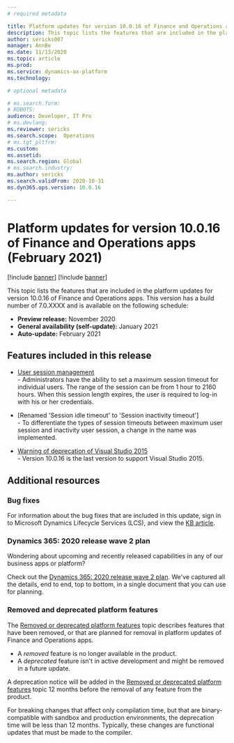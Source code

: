 ```yaml
---
# required metadata

title: Platform updates for version 10.0.16 of Finance and Operations apps (February 2021)
description: This topic lists the features that are included in the platform updates for version 10.0.16 of Finance and Operations apps.
author: sericks007
manager: AnnBe
ms.date: 11/13/2020
ms.topic: article
ms.prod: 
ms.service: dynamics-ax-platform
ms.technology: 

# optional metadata

# ms.search.form: 
# ROBOTS: 
audience: Developer, IT Pro
# ms.devlang: 
ms.reviewer: sericks
ms.search.scope:  Operations
# ms.tgt_pltfrm: 
ms.custom: 
ms.assetid:
ms.search.region: Global
# ms.search.industry: 
ms.author: sericks
ms.search.validFrom: 2020-10-31
ms.dyn365.ops.version: 10.0.16

---
```

# Platform updates for version 10.0.16 of Finance and Operations apps (February 2021)

[!include [banner](../includes/banner.md)]
[!include [banner](../includes/preview-banner.md)]

This topic lists the features that are included in the platform updates for version 10.0.16 of Finance and Operations apps. This version has a build number of 7.0.XXXX and is available on the following schedule:

- **Preview release:** November 2020
- **General availability (self-update):** January 2021
- **Auto-update:** February 2021

## Features included in this release

-  [User session management](sysadmin/user-session-management.md)<br>- Administrators have the ability to set a maximum session timeout for individual users.  The range of the session can be from 1 hour to 2160 hours.  When this session length expires, the user is required to log-in with his or her credentials.

-  [Renamed 'Session idle timeout' to 'Session inactivity timeout']<br>- To differentiate the types of session timeouts between maximum user session and inactivity user session, a change in the name was implemented.

-  [Warning of deprecation of Visual Studio 2015](removed-deprecated-features-platform-updates.md#visual-studio-2015)<br>- Version 10.0.16 is the last version to support Visual Studio 2015.

## Additional resources

### Bug fixes

For information about the bug fixes that are included in this update, sign in to Microsoft Dynamics Lifecycle Services (LCS), and view the [KB article](https://fix.lcs.dynamics.com/Issue/).

### Dynamics 365: 2020 release wave 2 plan

Wondering about upcoming and recently released capabilities in any of our business apps or platform?

Check out the [Dynamics 365: 2020 release wave 2 plan](https://docs.microsoft.com/dynamics365-release-plan/2020wave2/). We've captured all the details, end to end, top to bottom, in a single document that you can use for planning.

### Removed and deprecated platform features

The [Removed or deprecated platform features](removed-deprecated-features-platform-updates.md) topic describes features that have been removed, or that are planned for removal in platform updates of Finance and Operations apps.

- A *removed* feature is no longer available in the product.
- A *deprecated* feature isn't in active development and might be removed in a future update.

A deprecation notice will be added in the [Removed or deprecated platform features](removed-deprecated-features-platform-updates.md) topic 12 months before the removal of any feature from the product.

For breaking changes that affect only compilation time, but that are binary-compatible with sandbox and production environments, the deprecation time will be less than 12 months. Typically, these changes are functional updates that must be made to the compiler.
